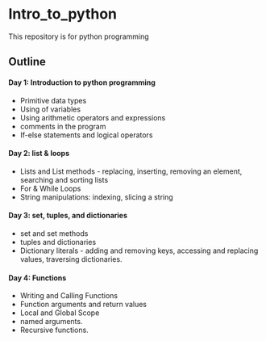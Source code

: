 # Intro_to_python
This repository is for python programming

## Outline

#### Day 1: Introduction to python programming
* Primitive data types 
* Using of variables 
* Using arithmetic operators and expressions
* comments in the program
* If-else statements and logical operators
#### Day 2: list & loops
* Lists and List methods - replacing, inserting, removing an element, searching and sorting lists
* For & While Loops
* String manipulations: indexing, slicing a string 
#### Day 3: set, tuples, and dictionaries
* set and set methods
* tuples and dictionaries
* Dictionary literals - adding and removing keys, accessing and replacing values, traversing dictionaries. 
#### Day 4: Functions
* Writing and Calling Functions 
* Function arguments and return  values
* Local and Global Scope
* named arguments.  
* Recursive functions.

